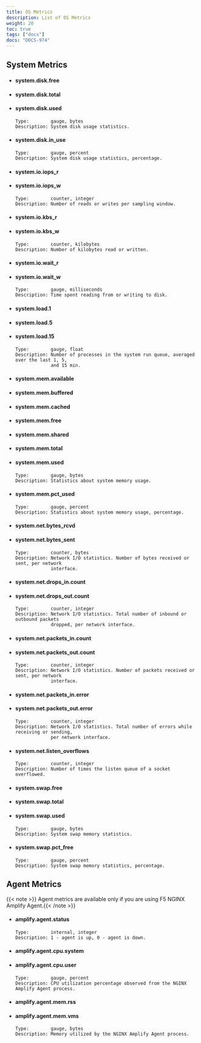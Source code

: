 ```yaml
---
title: OS Metrics
description: List of OS Metrics
weight: 20
toc: true
tags: ["docs"]
docs: "DOCS-974"
---
```


## System Metrics

- ####  **system.disk.free**
- ####  **system.disk.total**
- ####  **system.disk.used**


  ```
  Type:        gauge, bytes
  Description: System disk usage statistics.
  ```


- ####  **system.disk.in_use**


  ```
  Type:        gauge, percent
  Description: System disk usage statistics, percentage.
  ```


- ####  **system.io.iops_r**
- ####  **system.io.iops_w**


  ```
  Type:        counter, integer
  Description: Number of reads or writes per sampling window.
  ```


- ####  **system.io.kbs_r**
- ####  **system.io.kbs_w**


  ```
  Type:        counter, kilobytes
  Description: Number of kilobytes read or written.
  ```


- ####  **system.io.wait_r**
- ####  **system.io.wait_w**


  ```
  Type:        gauge, milliseconds
  Description: Time spent reading from or writing to disk.
  ```


- ####  **system.load.1**
- ####  **system.load.5**
- ####  **system.load.15**


  ```
  Type:        gauge, float
  Description: Number of processes in the system run queue, averaged over the last 1, 5,
               and 15 min.
  ```


- ####  **system.mem.available**
- ####  **system.mem.buffered**
- ####  **system.mem.cached**
- ####  **system.mem.free**
- ####  **system.mem.shared**
- ####  **system.mem.total**
- ####  **system.mem.used**


  ```
  Type:        gauge, bytes
  Description: Statistics about system memory usage.
  ```


- ####  **system.mem.pct_used**


  ```
  Type:        gauge, percent
  Description: Statistics about system memory usage, percentage.
  ```


- ####  **system.net.bytes_rcvd**
- ####  **system.net.bytes_sent**


  ```
  Type:        counter, bytes
  Description: Network I/O statistics. Number of bytes received or sent, per network
               interface.
  ```


- ####  **system.net.drops_in.count**
- ####  **system.net.drops_out.count**


  ```
  Type:        counter, integer
  Description: Network I/O statistics. Total number of inbound or outbound packets
               dropped, per network interface.
  ```


- ####  **system.net.packets_in.count**
- ####  **system.net.packets_out.count**


  ```
  Type:        counter, integer
  Description: Network I/O statistics. Number of packets received or sent, per network
               interface.
  ```


- ####  **system.net.packets_in.error**
- ####  **system.net.packets_out.error**


  ```
  Type:        counter, integer
  Description: Network I/O statistics. Total number of errors while receiving or sending,
               per network interface.
  ```


- ####  **system.net.listen_overflows**


  ```
  Type:        counter, integer
  Description: Number of times the listen queue of a socket overflowed.
  ```


- ####  **system.swap.free**
- ####  **system.swap.total**
- ####  **system.swap.used**


  ```
  Type:        gauge, bytes
  Description: System swap memory statistics.
  ```


- ####  **system.swap.pct_free**


  ```
  Type:        gauge, percent
  Description: System swap memory statistics, percentage.
  ```

## Agent Metrics

{{< note >}} Agent metrics are available only if you are using F5 NGINX Amplify Agent.{{< /note >}}

- ####  **amplify.agent.status**

   ```
   Type:        internal, integer
   Description: 1 - agent is up, 0 - agent is down.
   ```
- ####  **amplify.agent.cpu.system**
- ####  **amplify.agent.cpu.user**

   ```
   Type:        gauge, percent
   Description: CPU utilization percentage observed from the NGINX Amplify Agent process.
   ```


- ####  **amplify.agent.mem.rss**
- ####  **amplify.agent.mem.vms**


  ```
  Type:        gauge, bytes
  Description: Memory utilized by the NGINX Amplify Agent process.
  ```